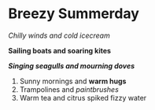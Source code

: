 # Breezy Summerday

_Chilly winds and cold icecream_

**Sailing boats and soaring kites**

**_Singing seagulls and mourning doves_**

1. Sunny mornings and **warm hugs**
2. Trampolines and *paintbrushes*
3. Warm tea and citrus spiked fizzy water




